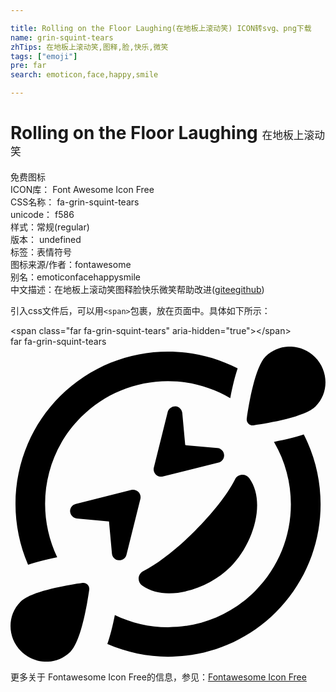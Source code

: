 ```yaml
---

title: Rolling on the Floor Laughing(在地板上滚动笑) ICON转svg、png下载
name: grin-squint-tears
zhTips: 在地板上滚动笑,图释,脸,快乐,微笑
tags: ["emoji"]
pre: far
search: emoticon,face,happy,smile

---
```


# Rolling on the Floor Laughing  <small style="font-size: 60%;font-weight: 100">在地板上滚动笑</small>


<div class="detail-page">
<p>
<span><span class="badge-success badge">免费图标</span> </span>
<br/>
<span>
ICON库：
<span class="badge-secondary badge">Font Awesome Icon Free</span> 
</span>
<br/>
<span>
CSS名称：
<span class="badge-secondary badge">fa-grin-squint-tears</span> 
</span>
<br/>
<span>
unicode：
<span class="badge-secondary badge">f586</span> 
<copy-btn content='f586' btn-title=""></copy-btn>
<copy-btn :content='String.fromCodePoint(parseInt("f586", 16))' btn-title="复制U"></copy-btn>
</span><br/><span>样式：<span class="badge-light badge">常规(regular)</span></span>
<br/>
<span>
版本：
<span class="badge-secondary badge">undefined</span> 
</span><br/><span>标签：<span class="badge-light badge"><router-link to="/tags/emoji.html">表情符号</router-link></span></span>
<br/>
<span>图标来源/作者：<span class="badge-light badge">fontawesome</span></span> 
<br/>
<span>别名：<span class="badge-light badge">emoticon</span><span class="badge-light badge">face</span><span class="badge-light badge">happy</span><span class="badge-light badge">smile</span></span><br/><span class="zh-detail">中文描述：<span class="badge-primary badge">在地板上滚动笑</span><span class="badge-primary badge">图释</span><span class="badge-primary badge">脸</span><span class="badge-primary badge">快乐</span><span class="badge-primary badge">微笑</span><span class="help-link"><span>帮助改进</span>(<a href="https://gitee.com/liuwave/icon-helper/edit/master/json/fontawesome/regular/grin-squint-tears.json" target="_blank" rel="noopener noreferrer">gitee</a><a href="https://github.com/liuwave/icon-helper/edit/master/json/fontawesome/regular/grin-squint-tears.json" target="_blank" rel="noopener noreferrer">github</a></span>)</span><br/>
</p>
</div>
<div class="alert alert-dark">
  <i class="far fa-grin-squint-tears fa-xs"></i>
  <i class="far fa-grin-squint-tears fa-sm"></i>
  <i class="far fa-grin-squint-tears fa-lg"></i>
  <i class="far fa-grin-squint-tears fa-2x"></i>
  <i class="far fa-grin-squint-tears fa-3x"></i>
  <i class="far fa-grin-squint-tears fa-5x"></i>
  <i class="far fa-grin-squint-tears fa-7x"></i>
</div>
<div>
  <p>引入css文件后，可以用<code>&lt;span&gt;</code>包裹，放在页面中。具体如下所示：    
  </p>
  <div class="alert alert-primary" style="font-size: 14px">
    &lt;span class="far fa-grin-squint-tears" aria-hidden="true"&gt;&lt;/span&gt;
    <copy-btn content='<span class="far fa-grin-squint-tears" aria-hidden="true"></span>'></copy-btn>
  </div>
  <div class="alert alert-secondary">
    <i class="far fa-grin-squint-tears"
    style="font-size: 24px"
    aria-hidden="true"></i> far fa-grin-squint-tears
    <copy-btn content="far fa-grin-squint-tears" btn-title="复制图标名称"></copy-btn>
  </div>
</div>
<div id="svg" class="svg-wrap">
<svg xmlns="http://www.w3.org/2000/svg" viewBox="0 0 512 512"><path d="M117.1 384.1c-25.8 3.7-84 13.7-100.9 30.6-21.9 21.9-21.5 57.9.9 80.3s58.3 22.8 80.3.9C114.3 479 124.3 420.8 128 395c.8-6.4-4.6-11.8-10.9-10.9zm-41.2-41.7C40.3 268 53 176.1 114.6 114.6 152.4 76.8 202.6 56 256 56c36.2 0 70.8 9.8 101.2 27.7 3.8-20.3 8-36.1 12-48.3C333.8 17.2 294.9 8 256 8 192.5 8 129.1 32.2 80.6 80.6c-74.1 74.1-91.3 183.4-52 274 12.2-4.1 27.7-8.3 47.3-12.2zm352.3-187.6c45 76.6 34.9 176.9-30.8 242.6-37.8 37.8-88 58.6-141.4 58.6-30.5 0-59.8-7-86.4-19.8-3.9 19.5-8 35-12.2 47.2 31.4 13.6 65 20.6 98.7 20.6 63.5 0 126.9-24.2 175.4-72.6 78.1-78.1 93.1-195.4 45.2-288.6-12.3 4-28.2 8.1-48.5 12zm-33.3-26.9c25.8-3.7 84-13.7 100.9-30.6 21.9-21.9 21.5-57.9-.9-80.3s-58.3-22.8-80.3-.9C397.7 33 387.7 91.2 384 117c-.8 6.4 4.6 11.8 10.9 10.9zm-187 108.3c-3-3-7.2-4.2-11.4-3.2L106 255.7c-5.7 1.4-9.5 6.7-9.1 12.6.5 5.8 5.1 10.5 10.9 11l52.3 4.8 4.8 52.3c.5 5.8 5.2 10.4 11 10.9h.9c5.5 0 10.3-3.7 11.7-9.1l22.6-90.5c1-4.2-.2-8.5-3.2-11.5zm39.7-25.1l90.5-22.6c5.7-1.4 9.5-6.7 9.1-12.6-.5-5.8-5.1-10.5-10.9-11l-52.3-4.8-4.8-52.3c-.5-5.8-5.2-10.4-11-10.9-5.6-.1-11.2 3.4-12.6 9.1L233 196.5c-1 4.1.2 8.4 3.2 11.4 5 5 11.3 3.2 11.4 3.2zm52 88.5c-29.1 29.1-59.7 52.9-83.9 65.4-9.2 4.8-10 17.5-1.7 23.4 38.9 27.7 107 6.2 143.7-30.6S416 253 388.3 214.1c-5.8-8.2-18.5-7.6-23.4 1.7-12.3 24.2-36.2 54.7-65.3 83.8z"/></svg>
</div>
<detail full-name='fa-grin-squint-tears'></detail>
    
<div><p>更多关于  Fontawesome Icon Free的信息，参见：<a target="_blank" href="https://iconhelper.cn/fontawesome.html">Fontawesome Icon Free</a>
</p></div>
